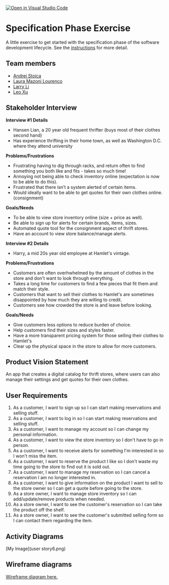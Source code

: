 [![Open in Visual Studio Code](https://classroom.github.com/assets/open-in-vscode-c66648af7eb3fe8bc4f294546bfd86ef473780cde1dea487d3c4ff354943c9ae.svg)](https://classroom.github.com/online_ide?assignment_repo_id=8553970&assignment_repo_type=AssignmentRepo)
# Specification Phase Exercise

A little exercise to get started with the specification phase of the software development lifecycle. See the [instructions](instructions.md) for more detail.

## Team members
- [Andrei Stoica](https://github.com/andreicstoica)
- [Laura Mazoni Lourenco](https://github.com/qlaueen)
- [Larry Li](https://github.com/86larryli)
- [Leo Xu](https://github.com/leo6016)

## Stakeholder Interview
**Interview #1 Details**
- Hansen Lian, a 20 year old frequent thrifter (buys most of their clothes second hand)
- Has experience thrifting in their home town, as well as Washington D.C. where they attend university
  
**Problems/Frustrations**
- Frustrating having to dig through racks, and return often to find something you both like and fits - takes so much time!
- Annoying not being able to check inventory online (expectation is now to be able to do this).
- Frustrated that there isn’t a system alerted of certain items. 
- Would ideally want to be able to get quotes for their own clothes online. (consignment) 
  
**Goals/Needs**
- To be able to view store inventory online (size + price as well).
- Be able to sign up for alerts for certain brands, items, sizes. 
- Automated quote tool for the consignment aspect of thrift stores.
- Have an account to view store balance/manage alerts. 

**Interview #2 Details**
- Harry, a mid 20s year old employee at Hamlet's vintage.
  
**Problems/Frustrations**
- Customers are often overhwhelmed by the amount of clothes in the store and don't want to look through everything.
- Takes a long time for customers to find a few pieces that fit them and match their style.
- Customers that want to sell their clothes to Hamlet's are sometimes disappointed by how much they are willing to credit. 
- Customers see how crowded the store is and leave before looking.
  
**Goals/Needs**
- Give customers less options to reduce burden of choice.
- Help customers find their sizes and styles faster.
- Have a more transparent pricing system for those selling their clothes to Hamlet's 
- Clear up the physical space in the store to allow for more customers. 

## Product Vision Statement
An app that creates a digital catalog for thrift stores, where users can also manage their settings and get quotes for their own clothes. 

## User Requirements
1. As a customer, I want to sign up so I can start making reservations and selling stuff.
1. As a customer, I want to log in so I can start making reservations and selling stuff.
1. As a customer, I want to manage my account so I can change my personal information.
1. As a customer, I want to view the store inventory so I don't have to go in person.
1. As a customer, I want to receive alerts for something I'm interested in so I won't miss the item.
1. As a customer, I want to reserve the product I like so I don't waste my time going to the store to find out it is sold out.
1. As a customer, I want to manage my reservation so I can cancel a reservation I am no longer interested in.
1. As a customer, I want to give information on the product I want to sell to the store owner so I can get a quote before going to the store.
1. As a store owner, I want to manage store inventory so I can add/update/remove products when needed.
1. As a store owner, I want to see the customer's reservation so I can take the product off the shelf.
1. As a store owner, I want to see the customer's submitted selling form so I can contact them regarding the item.

## Activity Diagrams

[My Image](user story6.png)

## Wireframe diagrams

[Wireframe diagram here.](https://www.figma.com/file/PaCajW4fRFDzCO8RtN7roS/Project1?node-id=0%3A1)

